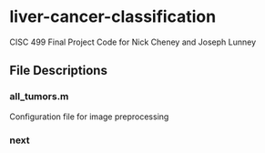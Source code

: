 # liver-cancer-classification
CISC 499 Final Project Code for Nick Cheney and Joseph Lunney

## File Descriptions

### all_tumors.m
Configuration file for image preprocessing

### next
